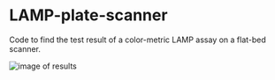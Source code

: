 # LAMP-plate-scanner
Code to find the test result of a color-metric LAMP assay on a flat-bed scanner.

![image of results](https://github.com/linnarsson-lab/colormetric-plate-scanner/blob/master/Scanned_Document_results.png)
